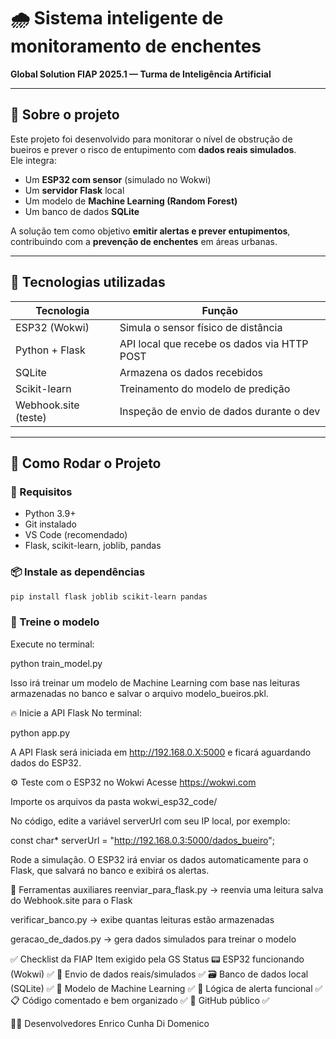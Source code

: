 # 🌧️ Sistema inteligente de monitoramento de enchentes  
**Global Solution FIAP 2025.1 — Turma de Inteligência Artificial**

---

## 🧠 Sobre o projeto

Este projeto foi desenvolvido para monitorar o nível de obstrução de bueiros e prever o risco de entupimento com **dados reais simulados**.  
Ele integra:

- Um **ESP32 com sensor** (simulado no Wokwi)
- Um **servidor Flask** local
- Um modelo de **Machine Learning (Random Forest)**
- Um banco de dados **SQLite**
  
A solução tem como objetivo **emitir alertas e prever entupimentos**, contribuindo com a **prevenção de enchentes** em áreas urbanas.

---

## 🧰 Tecnologias utilizadas

| Tecnologia           | Função                                        |
|----------------------|-----------------------------------------------|
| ESP32 (Wokwi)        | Simula o sensor físico de distância           |
| Python + Flask       | API local que recebe os dados via HTTP POST  |
| SQLite               | Armazena os dados recebidos                   |
| Scikit-learn         | Treinamento do modelo de predição             |
| Webhook.site (teste) | Inspeção de envio de dados durante o dev      |

---

## 🚀 Como Rodar o Projeto

### 📌 Requisitos

- Python 3.9+
- Git instalado
- VS Code (recomendado)
- Flask, scikit-learn, joblib, pandas

### 📦 Instale as dependências

```bash
pip install flask joblib scikit-learn pandas
```
### 🧠 Treine o modelo
Execute no terminal:

python train_model.py

Isso irá treinar um modelo de Machine Learning com base nas leituras armazenadas no banco e salvar o arquivo modelo_bueiros.pkl.

🔥 Inicie a API Flask
No terminal:

python app.py

A API Flask será iniciada em http://192.168.0.X:5000 e ficará aguardando dados do ESP32.

⚙️ Teste com o ESP32 no Wokwi
Acesse https://wokwi.com

Importe os arquivos da pasta wokwi_esp32_code/

No código, edite a variável serverUrl com seu IP local, por exemplo:

const char* serverUrl = "http://192.168.0.3:5000/dados_bueiro";

Rode a simulação. O ESP32 irá enviar os dados automaticamente para o Flask, que salvará no banco e exibirá os alertas.

🧪 Ferramentas auxiliares
reenviar_para_flask.py → reenvia uma leitura salva do Webhook.site para o Flask

verificar_banco.py → exibe quantas leituras estão armazenadas

geracao_de_dados.py → gera dados simulados para treinar o modelo

✅ Checklist da FIAP
Item exigido pela GS	Status
📟 ESP32 funcionando (Wokwi)	✅
📡 Envio de dados reais/simulados	✅
🗃️ Banco de dados local (SQLite)	✅
🤖 Modelo de Machine Learning	✅
🔔 Lógica de alerta funcional	✅
📋 Código comentado e bem organizado	✅
📂 GitHub público	✅

👨‍💻 Desenvolvedores
Enrico Cunha Di Domenico

